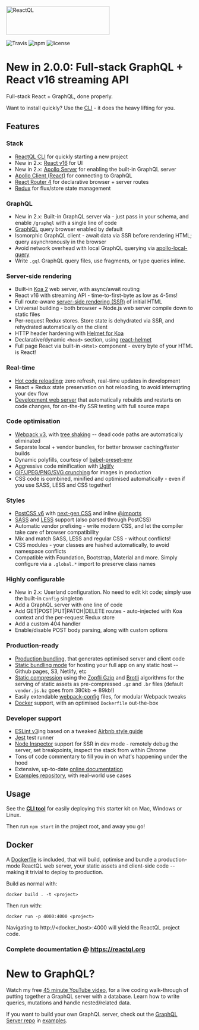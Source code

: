 <img src="https://reactql.org/reactql/logo.svg" alt="ReactQL" width="278" height="77" />

![Travis](https://api.travis-ci.org/reactql/kit.svg?branch=master) ![npm](https://img.shields.io/npm/dt/reactql.svg?style=flat-square) ![license](https://img.shields.io/github/license/reactql/kit.svg?style=flat-square)

# New in 2.0.0: Full-stack GraphQL + React v16 streaming API

Full-stack React + GraphQL, done properly.

Want to install quickly? Use the [CLI](https://github.com/reactql/cli) - it does the heavy lifting for you.

## Features

### Stack

- [ReactQL CLI](https://github.com/reactql/cli) for quickly starting a new project
- New in 2.x: [React v16](https://facebook.github.io/react/) for UI
- New in 2.x: [Apollo Server](http://dev.apollodata.com/tools/) for enabling the built-in GraphQL server
- [Apollo Client (React)](http://dev.apollodata.com/react/) for connecting to GraphQL
- [React Router 4](https://github.com/ReactTraining/react-router/tree/v4) for declarative browser + server routes
- [Redux](http://redux.js.org/) for flux/store state management

### GraphQL

- New in 2.x: Built-in GraphQL server via - just pass in your schema, and enable `/graphql` with a single line of code
- [GraphiQL](https://github.com/graphql/graphiql) query browser enabled by default
- Isomorphic GraphQL client - await data via SSR before rendering HTML; query asynchronously in the browser
- Avoid network overhead with local GraphQL querying via [apollo-local-query](https://github.com/af/apollo-local-query)
- Write `.gql` GraphQL query files, use fragments, or type queries inline.

### Server-side rendering

- Built-in [Koa 2](http://koajs.com/) web server, with async/await routing
- React v16 with streaming API - time-to-first-byte as low as 4-5ms!
- Full route-aware [server-side rendering (SSR)](https://reactql.org/docs/ssr) of initial HTML
- Universal building - both browser + Node.js web server compile down to static files
- Per-request Redux stores. Store state is dehydrated via SSR, and rehydrated automatically on the client
- HTTP header hardening with [Helmet for Koa](https://github.com/venables/koa-helmet)
- Declarative/dynamic `<head>` section, using [react-helmet](https://github.com/nfl/react-helmet)
- Full page React via built-in `<Html>` component - every byte of your HTML is React!

### Real-time

- [Hot code reloading](http://gaearon.github.io/react-hot-loader/); zero refresh, real-time updates in development
- React + Redux state preservation on hot reloading, to avoid interrupting your dev flow
- [Development web server](https://reactql.org/docs/setup#development) that automatically rebuilds and restarts on code changes, for on-the-fly SSR testing with full source maps

### Code optimisation

- [Webpack v3](https://webpack.js.org/), with [tree shaking](https://webpack.js.org/guides/tree-shaking/) -- dead code paths are automatically eliminated
- Separate local + vendor bundles, for better browser caching/faster builds
- Dynamic polyfills, courtesy of [babel-preset-env](https://github.com/babel/babel-preset-env)
- Aggressive code minification with [Uglify](https://webpack.github.io/docs/list-of-plugins.html#uglifyjsplugin)
- [GIF/JPEG/PNG/SVG crunching](https://github.com/tcoopman/image-webpack-loader) for images in production
- CSS code is combined, minified and optimised automatically - even if you use SASS, LESS and CSS together!

### Styles

- [PostCSS v6](http://postcss.org/) with [next-gen CSS](http://cssnext.io/) and inline [@imports](https://github.com/postcss/postcss-import)
- [SASS](http://sass-lang.com) and [LESS](http://lesscss.org/) support (also parsed through PostCSS)
- Automatic vendor prefixing - write modern CSS, and let the compiler take care of browser compatibility
- Mix and match SASS, LESS and regular CSS - without conflicts!
- CSS modules - your classes are hashed automatically, to avoid namespace conflicts
- Compatible with Foundation, Bootstrap, Material and more. Simply configure via a `.global.*` import to preserve class names

### Highly configurable

- New in 2.x: Userland configuration.  No need to edit kit code; simply use the built-in `Config` singleton
- Add a GraphQL server with one line of code
- Add GET|POST|PUT|PATCH|DELETE routes - auto-injected with Koa context and the per-request Redux store
- Add a custom 404 handler
- Enable/disable POST body parsing, along with custom options

### Production-ready

- [Production bundling](https://reactql.org/docs/bundling/production), that generates optimised server and client code
- [Static bundling mode](https://reactql.org/docs/bundling/static) for hosting your full app on any static host -- Github pages, S3, Netlify, etc
- [Static compression](https://webpack.js.org/plugins/compression-webpack-plugin/) using the [Zopfli Gzip](https://en.wikipedia.org/wiki/Zopfli) and [Brotli](https://opensource.googleblog.com/2015/09/introducing-brotli-new-compression.html) algorithms for the serving of static assets as pre-compressed `.gz` and `.br` files (default `vendor.js.bz` goes from 380kb -> 89kb!)
- Easily extendable [webpack-config](https://fitbit.github.io/webpack-config/) files, for modular Webpack tweaks
- [Docker](https://www.docker.com/) support, with an optimised `Dockerfile` out-the-box

### Developer support

- [ESLint v3](http://eslint.org/)ing based on a tweaked [Airbnb style guide](https://github.com/airbnb/javascript)
- [Jest](https://facebook.github.io/jest/) test runner
- [Node Inspector](https://nodejs.org/en/docs/inspector/) support for SSR in dev mode - remotely debug the server, set breakpoints, inspect the stack from within Chrome
- Tons of code commentary to fill you in on what's happening under the hood
- Extensive, up-to-date [online documentation](https://reactql.org/docs/)
- [Examples repository](https://github.com/reactql/examples), with real-world use cases

## Usage

See the **[CLI tool](https://github.com/reactql/cli)** for easily deploying this starter kit on Mac, Windows or Linux.

Then run `npm start` in the project root, and away you go!

## Docker

A [Dockerfile](https://github.com/reactql/kit/blob/master/Dockerfile) is included, that will build, optimise and bundle a production-mode ReactQL web server, your static assets and client-side code -- making it trivial to deploy to production.

Build as normal with:

`docker build . -t <project>`

Then run with:

`docker run -p 4000:4000 <project>`

Navigating to http://<docker_host>:4000 will yield the ReactQL project code.

### Complete documentation @ **https://reactql.org**

# New to GraphQL?

Watch my free [45 minute YouTube video](https://www.youtube.com/watch?v=DNPVqK_woRQ), for a live coding walk-through of putting together a GraphQL server with a database. Learn how to write queries, mutations and handle nested/related data.

If you want to build your own GraphQL server, check out the [GraphQL Server repo](https://github.com/reactql/examples/tree/master/graphql-server) in [examples](https://github.com/reactql/examples).
